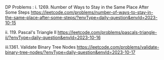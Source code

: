 DP Problems : 
i. 
1269. Number of Ways to Stay in the Same Place After Some Steps
https://leetcode.com/problems/number-of-ways-to-stay-in-the-same-place-after-some-steps/?envType=daily-question&envId=2023-10-15

ii. 119. Pascal's Triangle II
https://leetcode.com/problems/pascals-triangle-ii/?envType=daily-question&envId=2023-10-16

iii.1361. Validate Binary Tree Nodes
https://leetcode.com/problems/validate-binary-tree-nodes/?envType=daily-question&envId=2023-10-17